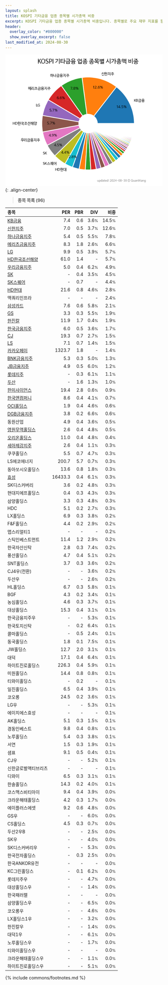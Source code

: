 ```yaml
---
layout: splash
title: KOSPI 기타금융 업종 종목별 시가총액 비중
excerpt: KOSPI 기타금융 업종 종목별 시가총액 비중입니다. 종목별로 주요 재무 지표를 함께 표시합니다.
header:
  overlay_color: "#800000"
  show_overlay_excerpt: false
last_modified_at: 2024-08-30
---
```



![KOSPI 기타금융 업종 종목별 시가총액 비중](/stats/sector/images/kospi_업종_기타금융_종목.png){: .align-center}


> **종목 목록 (96)**<a id="list"></a>

| **종목** | **PER** | **PBR** | **DIV** | **비중** |
| :------- | ------: | ------: | ------: | -------: |
| [KB금융](/105560/) | 7.4 | 0.6 | 3.6<small>%</small> | 14.5<small>%</small> |
| [신한지주](/055550/) | 7.0 | 0.5 | 3.7<small>%</small> | 12.6<small>%</small> |
| [하나금융지주](/086790/) | 5.4 | 0.5 | 5.5<small>%</small> | 7.8<small>%</small> |
| [메리츠금융지주](/138040/) | 8.3 | 1.8 | 2.6<small>%</small> | 6.6<small>%</small> |
| [LG](/003550/) | 9.9 | 0.5 | 3.9<small>%</small> | 5.7<small>%</small> |
| [HD한국조선해양](/009540/) | 61.0 | 1.4 | - | 5.7<small>%</small> |
| [우리금융지주](/316140/) | 5.0 | 0.4 | 6.2<small>%</small> | 4.9<small>%</small> |
| [SK](/034730/) | - | 0.4 | 3.5<small>%</small> | 4.5<small>%</small> |
| [SK스퀘어](/402340/) | - | 0.7 | - | 4.4<small>%</small> |
| [HD현대](/267250/) | 21.6 | 0.8 | 4.6<small>%</small> | 2.8<small>%</small> |
| 맥쿼리인프라 | - | - | - | 2.4<small>%</small> |
| [삼성카드](/029780/) | 7.6 | 0.6 | 5.8<small>%</small> | 2.1<small>%</small> |
| [GS](/078930/) | 3.3 | 0.3 | 5.5<small>%</small> | 1.9<small>%</small> |
| [한진칼](/180640/) | 11.9 | 1.7 | 0.4<small>%</small> | 1.9<small>%</small> |
| [한국금융지주](/071050/) | 6.0 | 0.5 | 3.6<small>%</small> | 1.7<small>%</small> |
| [CJ](/001040/) | 19.3 | 0.7 | 2.7<small>%</small> | 1.5<small>%</small> |
| [LS](/006260/) | 7.1 | 0.7 | 1.4<small>%</small> | 1.5<small>%</small> |
| [카카오페이](/377300/) | 1323.7 | 1.8 | - | 1.4<small>%</small> |
| [BNK금융지주](/138930/) | 5.3 | 0.3 | 5.0<small>%</small> | 1.3<small>%</small> |
| [JB금융지주](/175330/) | 4.9 | 0.5 | 6.0<small>%</small> | 1.2<small>%</small> |
| [롯데지주](/004990/) | - | 0.3 | 6.1<small>%</small> | 1.1<small>%</small> |
| [두산](/000150/) | - | 1.6 | 1.3<small>%</small> | 1.0<small>%</small> |
| [한미사이언스](/008930/) | 19.4 | 2.8 | 0.6<small>%</small> | 0.9<small>%</small> |
| [한국앤컴퍼니](/000240/) | 8.6 | 0.4 | 4.1<small>%</small> | 0.7<small>%</small> |
| [OCI홀딩스](/010060/) | 1.9 | 0.4 | 4.6<small>%</small> | 0.6<small>%</small> |
| [DGB금융지주](/139130/) | 3.8 | 0.2 | 6.6<small>%</small> | 0.6<small>%</small> |
| 동원산업 | 4.9 | 0.4 | 3.6<small>%</small> | 0.5<small>%</small> |
| [영원무역홀딩스](/009970/) | 2.6 | 0.4 | 4.8<small>%</small> | 0.5<small>%</small> |
| [오리온홀딩스](/001800/) | 11.0 | 0.4 | 4.8<small>%</small> | 0.4<small>%</small> |
| [세아제강지주](/003030/) | 2.6 | 0.4 | 1.1<small>%</small> | 0.3<small>%</small> |
| 쿠쿠홀딩스 | 5.5 | 0.7 | 4.7<small>%</small> | 0.3<small>%</small> |
| LS에코에너지 | 200.7 | 5.7 | 0.7<small>%</small> | 0.3<small>%</small> |
| 동아쏘시오홀딩스 | 13.6 | 0.8 | 1.8<small>%</small> | 0.3<small>%</small> |
| [효성](/004800/) | 16433.3 | 0.4 | 6.1<small>%</small> | 0.3<small>%</small> |
| SK디스커버리 | 3.6 | 0.2 | 4.8<small>%</small> | 0.3<small>%</small> |
| 현대지에프홀딩스 | 0.4 | 0.3 | 4.3<small>%</small> | 0.3<small>%</small> |
| 삼양홀딩스 | 3.3 | 0.3 | 4.8<small>%</small> | 0.3<small>%</small> |
| HDC | 5.1 | 0.2 | 2.7<small>%</small> | 0.3<small>%</small> |
| LX홀딩스 | 6.9 | 0.3 | 3.8<small>%</small> | 0.2<small>%</small> |
| F&F홀딩스 | 4.4 | 0.2 | 2.9<small>%</small> | 0.2<small>%</small> |
| 맵스리얼티1 | - | - | - | 0.2<small>%</small> |
| 스틱인베스트먼트 | 11.4 | 1.2 | 2.9<small>%</small> | 0.2<small>%</small> |
| 한국자산신탁 | 2.8 | 0.3 | 7.4<small>%</small> | 0.2<small>%</small> |
| 풍산홀딩스 | 4.7 | 0.4 | 5.1<small>%</small> | 0.2<small>%</small> |
| SNT홀딩스 | 3.7 | 0.3 | 3.6<small>%</small> | 0.2<small>%</small> |
| CJ4우(전환) | - | - | 3.6<small>%</small> | 0.2<small>%</small> |
| 두산우 | - | - | 2.6<small>%</small> | 0.2<small>%</small> |
| HL홀딩스 | 6.7 | 0.3 | 5.8<small>%</small> | 0.1<small>%</small> |
| BGF | 4.3 | 0.2 | 3.4<small>%</small> | 0.1<small>%</small> |
| 농심홀딩스 | 4.6 | 0.3 | 3.7<small>%</small> | 0.1<small>%</small> |
| 대상홀딩스 | 15.3 | 0.4 | 3.1<small>%</small> | 0.1<small>%</small> |
| 한국금융지주우 | - | - | 5.3<small>%</small> | 0.1<small>%</small> |
| 한국토지신탁 | - | 0.2 | 6.4<small>%</small> | 0.1<small>%</small> |
| 콜마홀딩스 | - | 0.5 | 2.4<small>%</small> | 0.1<small>%</small> |
| 동국홀딩스 | 1.8 | 0.1 | 7.5<small>%</small> | 0.1<small>%</small> |
| JW홀딩스 | 12.7 | 2.0 | 3.1<small>%</small> | 0.1<small>%</small> |
| 대덕 | 17.1 | 0.4 | 6.4<small>%</small> | 0.1<small>%</small> |
| 하이트진로홀딩스 | 226.3 | 0.4 | 5.9<small>%</small> | 0.1<small>%</small> |
| 미원홀딩스 | 14.4 | 0.8 | 0.8<small>%</small> | 0.1<small>%</small> |
| 티와이홀딩스 | - | 0.2 | - | 0.1<small>%</small> |
| 일진홀딩스 | 6.5 | 0.4 | 3.9<small>%</small> | 0.1<small>%</small> |
| 코오롱 | 24.5 | 0.2 | 3.6<small>%</small> | 0.1<small>%</small> |
| LG우 | - | - | 5.3<small>%</small> | 0.1<small>%</small> |
| 에이치에스효성 | - | - | - | 0.1<small>%</small> |
| AK홀딩스 | 5.1 | 0.3 | 1.5<small>%</small> | 0.1<small>%</small> |
| 경동인베스트 | 9.8 | 0.4 | 0.8<small>%</small> | 0.1<small>%</small> |
| 노루홀딩스 | 5.4 | 0.3 | 3.8<small>%</small> | 0.1<small>%</small> |
| 서연 | 1.5 | 0.3 | 1.9<small>%</small> | 0.1<small>%</small> |
| 샘표 | 9.1 | 0.5 | 0.4<small>%</small> | 0.1<small>%</small> |
| CJ우 | - | - | 5.2<small>%</small> | 0.1<small>%</small> |
| 신한글로벌액티브리츠 | - | - | - | 0.1<small>%</small> |
| 디와이 | 6.5 | 0.3 | 3.1<small>%</small> | 0.1<small>%</small> |
| 한솔홀딩스 | 14.3 | 0.2 | 4.0<small>%</small> | 0.1<small>%</small> |
| 코스맥스비티아이 | 9.4 | 0.4 | 3.9<small>%</small> | 0.0<small>%</small> |
| 크라운해태홀딩스 | 4.2 | 0.3 | 1.7<small>%</small> | 0.0<small>%</small> |
| 에이플러스에셋 | 9.2 | 0.6 | 4.8<small>%</small> | 0.0<small>%</small> |
| GS우 | - | - | 6.0<small>%</small> | 0.0<small>%</small> |
| CS홀딩스 | 4.5 | 0.3 | 0.7<small>%</small> | 0.0<small>%</small> |
| 두산2우B | - | - | 2.5<small>%</small> | 0.0<small>%</small> |
| SK우 | - | - | 4.0<small>%</small> | 0.0<small>%</small> |
| SK디스커버리우 | - | - | 5.3<small>%</small> | 0.0<small>%</small> |
| 한국전자홀딩스 | - | 0.3 | 2.5<small>%</small> | 0.0<small>%</small> |
| 한국ANKOR유전 | - | - | - | 0.0<small>%</small> |
| KC그린홀딩스 | - | 0.1 | 6.2<small>%</small> | 0.0<small>%</small> |
| 롯데지주우 | - | - | 4.7<small>%</small> | 0.0<small>%</small> |
| 대상홀딩스우 | - | - | 1.4<small>%</small> | 0.0<small>%</small> |
| 한국패러랠 | - | - | - | 0.0<small>%</small> |
| 삼양홀딩스우 | - | - | 6.5<small>%</small> | 0.0<small>%</small> |
| 코오롱우 | - | - | 4.6<small>%</small> | 0.0<small>%</small> |
| LX홀딩스1우 | - | - | 3.2<small>%</small> | 0.0<small>%</small> |
| 한진칼우 | - | - | 1.4<small>%</small> | 0.0<small>%</small> |
| 대덕1우 | - | - | 6.1<small>%</small> | 0.0<small>%</small> |
| 노루홀딩스우 | - | - | 1.7<small>%</small> | 0.0<small>%</small> |
| 티와이홀딩스우 | - | - | - | 0.0<small>%</small> |
| 크라운해태홀딩스우 | - | - | 1.1<small>%</small> | 0.0<small>%</small> |
| 하이트진로홀딩스우 | - | - | 5.1<small>%</small> | 0.0<small>%</small> |

{% include commons/footnotes.md %}